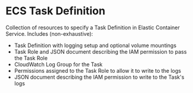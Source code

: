 # ECS Task Definition

Collection of resources to specify a Task Definition in Elastic Container Service. Includes (non-exhaustive):

* Task Definition with logging setup and optional volume mountings
* Task Role and JSON document describing the IAM permission to pass the Task Role
* CloudWatch Log Group for the Task
* Permissions assigned to the Task Role to allow it to write to the logs
* JSON document describing the IAM permission to write to the Task's logs

